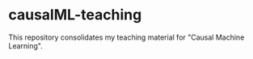 # causalML-teaching
This repository consolidates my teaching material for "Causal Machine Learning".

